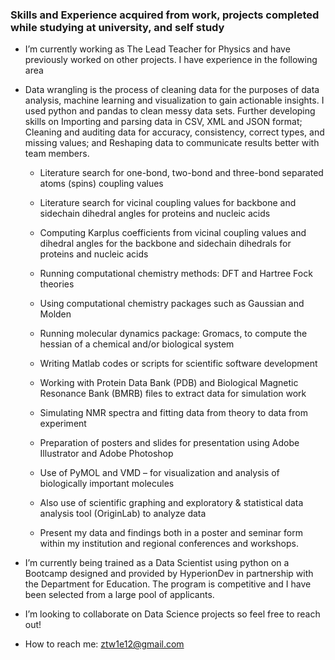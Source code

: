 ### Skills and Experience acquired from work, projects completed while studying at university, and self study


* I’m currently working as The Lead Teacher for Physics and have previously worked on other projects. I have experience 
  in the  following area
* Data wrangling is the process of cleaning data for the purposes of data analysis, machine learning and visualization to 
  gain  actionable insights. I used python and pandas to clean messy data sets. Further developing skills on
    Importing and parsing data in CSV, XML and JSON format;
    Cleaning and auditing data for accuracy, consistency, correct types, and missing values; and
    Reshaping data to communicate results better with team members.
    
  * Literature search for one-bond, two-bond and three-bond separated atoms (spins) coupling values
  
  * Literature search for vicinal coupling values for backbone and sidechain dihedral angles for proteins and nucleic acids
  
  * Computing Karplus coefficients from vicinal coupling values and dihedral angles for the backbone and sidechain 
    dihedrals for   proteins and nucleic acids
  
  * Running computational chemistry methods: DFT and Hartree Fock theories
  
  * Using computational chemistry packages such as Gaussian and Molden
  
  * Running molecular dynamics package: Gromacs, to compute the hessian of a chemical and/or biological system
  
  * Writing Matlab codes or scripts for scientific software development
  
  * Working with Protein Data Bank (PDB) and Biological Magnetic Resonance Bank (BMRB) files to extract data for simulation work
 
  * Simulating NMR spectra and fitting data from theory to data from experiment
 
  * Preparation of posters and slides for presentation using Adobe Illustrator and Adobe Photoshop
  
  * Use of PyMOL and VMD – for visualization and analysis of biologically important molecules
  
  * Also use of scientific graphing and exploratory &amp; statistical data analysis tool (OriginLab) to analyze data
  
  * Present my data and findings both in a poster and seminar form within my institution and regional conferences and workshops.


 * I’m currently being trained as a Data Scientist using python on a Bootcamp designed and provided by HyperionDev in partnership 
   with the Department for Education. The program is competitive and I have been selected from a large pool of applicants.
   
   
 * I’m looking to collaborate on Data Science projects so feel free to reach out!


 * How to reach me: ztw1e12@gmail.com
